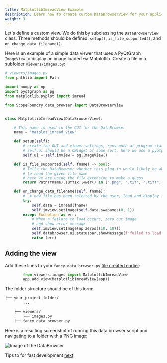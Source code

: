 ```yaml
---
title: MatplotlibImreadView Example
description: Learn how to create custom DataBrowserView for your applications.
weight: 3
---
```


Let's define a custom view. We do this by subclassing the `DataBrowserView` class. Three methods should be defined: `setup()`, `is_file_supported()`, and `on_change_data_filename()`.

Here is an example of a simple data viewer that uses a PyQtGraph `ImageView` to display an image loaded via Matplotlib. Create a file in a subfolder `viewers/images.py`:

```python
# viewers/images.py
from pathlib import Path

import numpy as np
import pyqtgraph as pg
from matplotlib.pyplot import imread

from ScopeFoundry.data_browser import DataBrowserView


class MatplotlibImreadView(DataBrowserView):

    # This name is used in the GUI for the DataBrowser
    name = "matplot_imread_view"

    def setup(self):
        # create the GUI and viewer settings, runs once at program start up
        # self.ui should be a QWidget of some sort, here we use a pyqtgraph ImageView
        self.ui = self.imview = pg.ImageView()

    def is_file_supported(self, fname) -> bool:
        # Tells the DataBrowser whether this plug-in would likely be able
        # to read the given file name
        # here we are using the file extension to make a guess
        return Path(fname).suffix.lower() in (".png", ".tif", ".tiff", ".jpg")

    def on_change_data_filename(self, fname):
        #  A new file has been selected by the user, load and display it
        try:
            self.data = imread(fname)
            self.imview.setImage(self.data.swapaxes(0, 1))
        except Exception as err:
            # When a failure to load occurs, zero out image
            # and show error message
            self.imview.setImage(np.zeros((10, 10)))
            self.databrowser.ui.statusbar.showMessage(f"failed to load {fname}:\n{err}")
            raise (err)

```

## Adding the view

Add these lines to your `fancy_data_browser.py` [file created earlier](../1_data-browser-app/):

```python
        from viewers.images import MatplotlibImreadView
        app.add_view(MatplotlibImreadView(app))
```

The folder structure should be of this form:

```sh
├── your_project_folder/
        ...    

    ├── viewers/
        ├── images.py    	
    ├── fancy_data_browser.py
```

Here is a resulting screenshot of running this data browser script and navigating to a folder with a PNG image:

![Image of the DataBrowser](image_viewer.png)


Tips to for fast development [next](/docs/12_databrowser-tutorials/4_data-browser-viewer-h5/)


